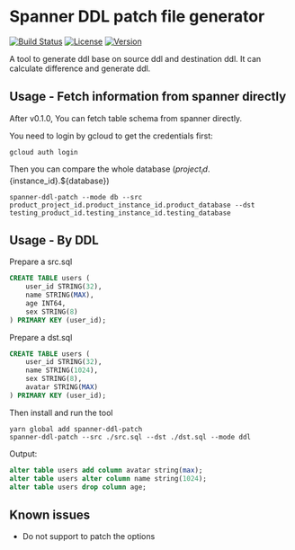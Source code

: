 # Spanner DDL patch file generator

[![Build Status](https://img.shields.io/travis/cuberl/spanner-ddl-patch)](https://travis-ci.org/CuberL/spanner-ddl-patch)
[![License](https://img.shields.io/github/license/cuberl/spanner-ddl-patch?color=blue)](https://github.com/CuberL/spanner-ddl-patch/blob/master/LICENSE)
[![Version](https://img.shields.io/npm/v/spanner-ddl-patch)](https://www.npmjs.com/package/spanner-ddl-patch)

A tool to generate ddl base on source ddl and destination ddl. It can calculate difference and generate ddl.

## Usage - Fetch information from spanner directly

After v0.1.0, You can fetch table schema from spanner directly.

You need to login by gcloud to get the credentials first:

``` shell
gcloud auth login
```

Then you can compare the whole database (${project_id}.${instance_id}.${database})

``` shell
spanner-ddl-patch --mode db --src product_project_id.product_instance_id.product_database --dst testing_product_id.testing_instance_id.testing_database
```



## Usage - By DDL

Prepare a src.sql

```sql
CREATE TABLE users (
    user_id STRING(32),
    name STRING(MAX),
    age INT64,
    sex STRING(8)
) PRIMARY KEY (user_id);

```

Prepare a dst.sql
```sql
CREATE TABLE users (
    user_id STRING(32),
    name STRING(1024),
    sex STRING(8),
    avatar STRING(MAX)
) PRIMARY KEY (user_id);
```

Then install and run the tool

``` shell
yarn global add spanner-ddl-patch
spanner-ddl-patch --src ./src.sql --dst ./dst.sql --mode ddl
```

Output: 
``` sql
alter table users add column avatar string(max);
alter table users alter column name string(1024);
alter table users drop column age;
```

## Known issues
- Do not support to patch the options
